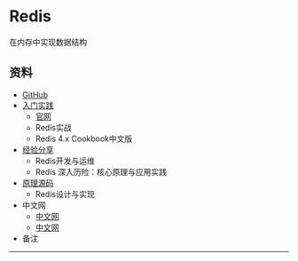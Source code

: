 #   Redis

在内存中实现数据结构


##  资料

-   [GitHub](https://github.com/antirez/redis)
-   [入门实践](action/README.md)
    -   [官网](https://redis.io)
    -   Redis实战
    -   Redis 4.x Cookbook中文版
-   [经验分享](experience/REAMDE.md)
    -   Redis开发与运维
    -   Redis 深入历险：核心原理与应用实践
-   [原理源码](source/README.md)
    -   Redis设计与实现
-   中文网
    -   [中文网](http://www.redis.cn/)
    -   [中文网](http://www.redis.net.cn/)
-   备注

----

